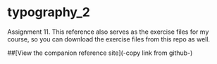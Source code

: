 typography_2
============

Assignment 11. This reference also serves as the exercise files for my course, so you can download the exercise files from this repo as well.

##[View the companion reference site](-copy link from github-)
